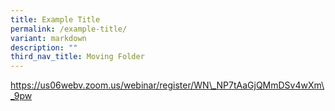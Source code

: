 ```yaml
---
title: Example Title
permalink: /example-title/
variant: markdown
description: ""
third_nav_title: Moving Folder
---
```

<p><a href="https://us06webv.zoom.us/webinar/register/WN\_NP7tAaGjQMmDSv4wXm\_9pw" rel="noopener noreferrer nofollow" target="_blank">https://us06webv.zoom.us/webinar/register/WN\_NP7tAaGjQMmDSv4wXm\_9pw</a>
</p>